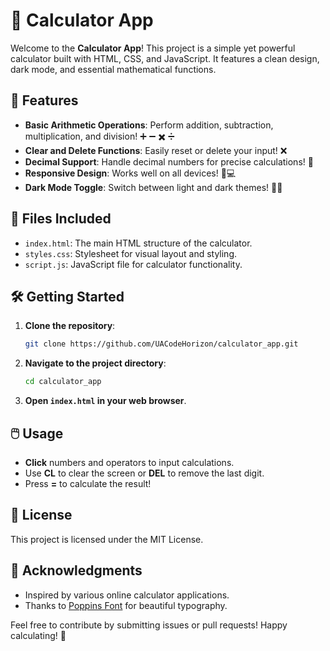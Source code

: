 # 🧮 Calculator App

Welcome to the **Calculator App**! This project is a simple yet powerful calculator built with HTML, CSS, and JavaScript. It features a clean design, dark mode, and essential mathematical functions.

## 🚀 Features

- **Basic Arithmetic Operations**: Perform addition, subtraction, multiplication, and division! ➕ ➖ ✖️ ➗
- **Clear and Delete Functions**: Easily reset or delete your input! ❌
- **Decimal Support**: Handle decimal numbers for precise calculations! 🔢
- **Responsive Design**: Works well on all devices! 📱💻
- **Dark Mode Toggle**: Switch between light and dark themes! 🌙🌞

## 📁 Files Included

- `index.html`: The main HTML structure of the calculator.
- `styles.css`: Stylesheet for visual layout and styling.
- `script.js`: JavaScript file for calculator functionality.

## 🛠️ Getting Started

1. **Clone the repository**:

   ```bash
   git clone https://github.com/UACodeHorizon/calculator_app.git
   ```

2. **Navigate to the project directory**:

   ```bash
   cd calculator_app
   ```

3. **Open `index.html` in your web browser**.

## 🖱️ Usage

- **Click** numbers and operators to input calculations. 
- Use **CL** to clear the screen or **DEL** to remove the last digit.
- Press **=** to calculate the result! 

## 📜 License

This project is licensed under the MIT License.

## 🙌 Acknowledgments

- Inspired by various online calculator applications.
- Thanks to [Poppins Font](https://fonts.google.com/specimen/Poppins) for beautiful typography.

Feel free to contribute by submitting issues or pull requests! Happy calculating! 🎉
